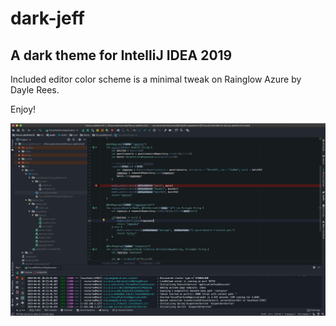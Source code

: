# dark-jeff
## A dark theme for IntelliJ IDEA 2019

Included editor color scheme is a minimal tweak on Rainglow Azure by Dayle Rees.

Enjoy!


![screenshot](https://github.com/jfboily/dark-jeff/blob/master/screenshots/dark-jeff1.png)

